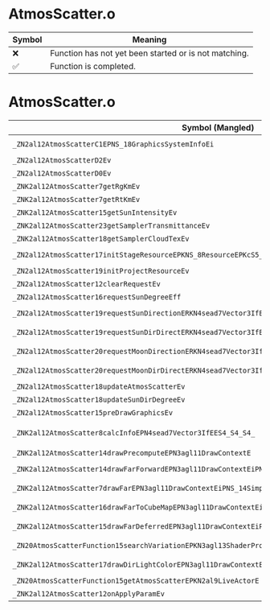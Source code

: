 # AtmosScatter.o
| Symbol | Meaning 
| ------------- | ------------- 
| :x: | Function has not yet been started or is not matching. 
| :white_check_mark: | Function is completed. 


# AtmosScatter.o
| Symbol (Mangled) | Symbol (Demangled) | Decompiled? |
| ------------- |  ------------- | ------------- |
| `_ZN2al12AtmosScatterC1EPNS_18GraphicsSystemInfoEi` | `al::AtmosScatter::AtmosScatter(al::GraphicsSystemInfo *,int)` | :x: |
| `_ZN2al12AtmosScatterD2Ev` | `al::AtmosScatter::~AtmosScatter()` | :x: |
| `_ZN2al12AtmosScatterD0Ev` | `al::AtmosScatter::~AtmosScatter()` | :x: |
| `_ZNK2al12AtmosScatter7getRgKmEv` | `al::AtmosScatter::getRgKm(void)const` | :x: |
| `_ZNK2al12AtmosScatter7getRtKmEv` | `al::AtmosScatter::getRtKm(void)const` | :x: |
| `_ZNK2al12AtmosScatter15getSunIntensityEv` | `al::AtmosScatter::getSunIntensity(void)const` | :x: |
| `_ZNK2al12AtmosScatter23getSamplerTransmittanceEv` | `al::AtmosScatter::getSamplerTransmittance(void)const` | :x: |
| `_ZNK2al12AtmosScatter18getSamplerCloudTexEv` | `al::AtmosScatter::getSamplerCloudTex(void)const` | :x: |
| `_ZN2al12AtmosScatter17initStageResourceEPKNS_8ResourceEPKcS5_` | `al::AtmosScatter::initStageResource(al::Resource const*,char const*,char const*)` | :x: |
| `_ZN2al12AtmosScatter19initProjectResourceEv` | `al::AtmosScatter::initProjectResource(void)` | :x: |
| `_ZN2al12AtmosScatter12clearRequestEv` | `al::AtmosScatter::clearRequest(void)` | :x: |
| `_ZN2al12AtmosScatter16requestSunDegreeEff` | `al::AtmosScatter::requestSunDegree(float,float)` | :x: |
| `_ZN2al12AtmosScatter19requestSunDirectionERKN4sead7Vector3IfEEf` | `al::AtmosScatter::requestSunDirection(sead::Vector3<float> const&,float)` | :x: |
| `_ZN2al12AtmosScatter19requestSunDirDirectERKN4sead7Vector3IfEE` | `al::AtmosScatter::requestSunDirDirect(sead::Vector3<float> const&)` | :x: |
| `_ZN2al12AtmosScatter20requestMoonDirectionERKN4sead7Vector3IfEEf` | `al::AtmosScatter::requestMoonDirection(sead::Vector3<float> const&,float)` | :x: |
| `_ZN2al12AtmosScatter20requestMoonDirDirectERKN4sead7Vector3IfEE` | `al::AtmosScatter::requestMoonDirDirect(sead::Vector3<float> const&)` | :x: |
| `_ZN2al12AtmosScatter18updateAtmosScatterEv` | `al::AtmosScatter::updateAtmosScatter(void)` | :x: |
| `_ZN2al12AtmosScatter18updateSunDirDegreeEv` | `al::AtmosScatter::updateSunDirDegree(void)` | :x: |
| `_ZN2al12AtmosScatter15preDrawGraphicsEv` | `al::AtmosScatter::preDrawGraphics(void)` | :x: |
| `_ZNK2al12AtmosScatter8calcInfoEPN4sead7Vector3IfEES4_S4_S4_` | `al::AtmosScatter::calcInfo(sead::Vector3<float> *,sead::Vector3<float> *,sead::Vector3<float> *,sead::Vector3<float> *)const` | :x: |
| `_ZNK2al12AtmosScatter14drawPrecomputeEPN3agl11DrawContextE` | `al::AtmosScatter::drawPrecompute(agl::DrawContext *)const` | :x: |
| `_ZNK2al12AtmosScatter14drawFarForwardEPN3agl11DrawContextEiPNS_14SimpleModelEnvE` | `al::AtmosScatter::drawFarForward(agl::DrawContext *,int,al::SimpleModelEnv *)const` | :x: |
| `_ZNK2al12AtmosScatter7drawFarEPN3agl11DrawContextEiPNS_14SimpleModelEnvENS_10RenderTypeE` | `al::AtmosScatter::drawFar(agl::DrawContext *,int,al::SimpleModelEnv *,al::RenderType)const` | :x: |
| `_ZNK2al12AtmosScatter16drawFarToCubeMapEPN3agl11DrawContextEiPNS_14SimpleModelEnvE` | `al::AtmosScatter::drawFarToCubeMap(agl::DrawContext *,int,al::SimpleModelEnv *)const` | :x: |
| `_ZNK2al12AtmosScatter15drawFarDeferredEPN3agl11DrawContextEiPNS_12GBufferArrayEPNS_14SimpleModelEnvE` | `al::AtmosScatter::drawFarDeferred(agl::DrawContext *,int,al::GBufferArray *,al::SimpleModelEnv *)const` | :x: |
| `_ZN20AtmosScatterFunction15searchVariationEPKN3agl13ShaderProgramEibb` | `AtmosScatterFunction::searchVariation(agl::ShaderProgram const*,int,bool,bool)` | :x: |
| `_ZNK2al12AtmosScatter17drawDirLightColorEPN3agl11DrawContextERKN4sead7Color4fEPKNS1_11TextureDataE` | `al::AtmosScatter::drawDirLightColor(agl::DrawContext *,sead::Color4f const&,agl::TextureData const*)const` | :x: |
| `_ZN20AtmosScatterFunction15getAtmosScatterEPKN2al9LiveActorE` | `AtmosScatterFunction::getAtmosScatter(al::LiveActor const*)` | :x: |
| `_ZNK2al12AtmosScatter12onApplyParamEv` | `al::AtmosScatter::onApplyParam(void)const` | :x: |
